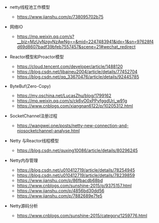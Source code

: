- netty线程池工作模型
  -  https://www.jianshu.com/p/738095702b75
- 网络IO
  - https://mp.weixin.qq.com/s?__biz=MzUyNzgyNzAwNg==&mid=2247483941&idx=1&sn=97628f4d69d8607badf39bfeb7557457&scene=21#wechat_redirect
- Reactor模型和Proactor模型
  -  https://cloud.tencent.com/developer/article/1488120
  - https://blog.csdn.net/libaineu2004/article/details/77452704
  - https://blog.csdn.net/qq_33670476/article/details/92445785
- ByteBuf(Zero-Copy)
  -  https://my.oschina.net/LucasZhu/blog/1799162
  - https://mp.weixin.qq.com/s/ck6yO0xPPyfggdUri_w91g
  - https://www.cnblogs.com/xiangnan6122/p/10205312.html
- SocketChannel注册过程
  -  https://wangwei.one/posts/netty-new-connection-and-niosocketchannel-analyse.html 

- Netty 与Reactor线程模型
  -  https://blog.csdn.net/quxing10086/article/details/80296245 

- Netty内存管理
  - https://blog.csdn.net/u010412719/article/details/78254945
  -  https://blog.csdn.net/u010412719/article/details/78239859 
  - https://www.jianshu.com/p/86fbacdb68bd
  - https://www.cnblogs.com/sunshine-2015/p/9375157.html
  - https://www.jianshu.com/p/4856bd30dd56
  - https://www.jianshu.com/p/7882689e7fe5
- Netty源码分析
  - https://www.cnblogs.com/sunshine-2015/category/1259776.html


